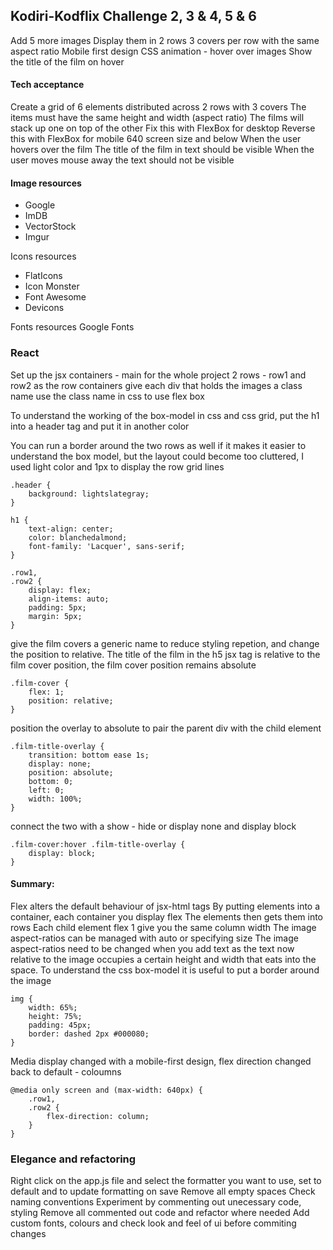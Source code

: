 
## Kodiri-Kodflix Challenge 2, 3 & 4, 5 & 6
Add 5 more images
Display them in 2 rows 
3 covers per row with the same aspect ratio
Mobile first design
CSS animation - hover over images
Show the title of the film on hover

#### Tech acceptance
Create a grid of 6 elements 
distributed across 2 rows 
with 3 covers
The items must have the same height and width (aspect ratio)
The films will stack up one on top of the other
Fix this with FlexBox for desktop
Reverse this with FlexBox for mobile 640 screen size and below
When the user hovers over the film
The title of the film in text should be visible
When the user moves mouse away the text should not be visible

#### Image resources
* Google
* ImDB
* VectorStock
* Imgur

Icons resources
* FlatIcons
* Icon Monster
* Font Awesome
* Devicons

Fonts resources
Google Fonts

### React
Set up the jsx containers - main for the whole project
2 rows - row1 and row2 as the row containers
give each div that holds the images a class name
use the class name in css to use flex box

To understand the working of the box-model in css and css grid, put the h1 into a header tag and put it in another color

You can run a border around the two rows as well if it makes it easier to understand the box model, but the layout could become too cluttered, I used light color and 1px to display the row grid lines

```
.header {
	background: lightslategray;
}

h1 {
	text-align: center;
	color: blanchedalmond;
	font-family: 'Lacquer', sans-serif;
}

.row1,
.row2 {
	display: flex;
	align-items: auto;
	padding: 5px;
	margin: 5px;
}
```

give the film covers a generic name to reduce styling repetion, and change the position to relative. The title of the film in the h5 jsx tag is relative to the film cover position, the film cover position remains absolute 

```
.film-cover {
	flex: 1;
	position: relative;
}
```
position the overlay to absolute to pair the parent div with the child element

```
.film-title-overlay {
	transition: bottom ease 1s;
	display: none;
	position: absolute;
	bottom: 0;
	left: 0;
	width: 100%;
}
```
connect the two with a show - hide or display none and display block

```
.film-cover:hover .film-title-overlay {
	display: block;
}
```
#### Summary:
Flex alters the default behaviour of jsx-html tags
By putting elements into a container, each container you display flex
The elements then gets them into rows
Each child element flex 1 give you the same column width
The image aspect-ratios can be managed with auto or specifying size
The image aspect-ratios need to be changed when you add text as the text now relative to the image occupies a certain height and width that eats into the space.
To understand the css box-model it is useful to put a border around the image

```
img {
	width: 65%;
	height: 75%;
	padding: 45px;
	border: dashed 2px #000080;
}
```
Media display changed with a mobile-first design, flex direction changed back to default - coloumns

```
@media only screen and (max-width: 640px) {
	.row1,
	.row2 {
		flex-direction: column;
	}
}
```



### Elegance and refactoring

Right click on the app.js file and select the formatter you want to use, set to default and to update formatting on save
Remove all empty spaces
Check naming conventions
Experiment by commenting out unecessary code, styling
Remove all commented out code and refactor where needed
Add custom fonts, colours and check look and feel of ui before commiting changes
